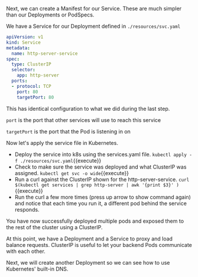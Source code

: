 Next, we can create a Manifest for our Service. These are much simpler than our Deployments or PodSpecs.

We have a Service for our Deployment defined in `./resources/svc.yaml`

```yaml
apiVersion: v1
kind: Service
metadata:
  name: http-server-service
spec:
  type: ClusterIP
  selector:
    app: http-server
  ports:
  - protocol: TCP
    port: 80
    targetPort: 80
```

This has identical configuration to what we did during the last step.

`port` is the port that other services will use to reach this service

`targetPort` is the port that the Pod is listening in on

Now let's apply the service file in Kubernetes.

- Deploy the service into k8s using the services.yaml file. `kubectl apply -f ./resources/svc.yaml`{{execute}}
- Check to make sure the service was deployed and what ClusterIP was assigned. `kubectl get svc -o wide`{{execute}}
- Run a curl against the ClusterIP shown for the http-server-service. `curl $(kubectl get services | grep http-server | awk '{print $3}' )`{{execute}}
- Run the curl a few more times (press up arrow to show command again) and notice that each time you run it, a different pod behind the service responds.

You have now successfully deployed multiple pods and exposed them to the rest of the cluster using a ClusterIP.

At this point, we have a Deployment and a Service to proxy and load balance requests. ClusterIP is useful to let your backend Pods communicate with each other.

Next, we will create another Deployment so we can see how to use Kubernetes' built-in DNS.
